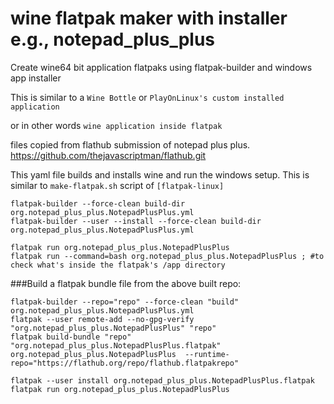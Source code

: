 # wine flatpak maker with installer e.g., notepad_plus_plus
Create wine64 bit application flatpaks using flatpak-builder and windows app installer

This is similar to a `Wine Bottle` or `PlayOnLinux's custom installed application`

or in other words `wine application inside flatpak`

files copied from flathub submission of notepad plus plus.
https://github.com/thejavascriptman/flathub.git

This yaml file builds and installs wine and run the windows setup.
This is similar to `make-flatpak.sh` script of `[flatpak-linux]`

```
flatpak-builder --force-clean build-dir org.notepad_plus_plus.NotepadPlusPlus.yml 
flatpak-builder --user --install --force-clean build-dir org.notepad_plus_plus.NotepadPlusPlus.yml

flatpak run org.notepad_plus_plus.NotepadPlusPlus
flatpak run --command=bash org.notepad_plus_plus.NotepadPlusPlus ; #to check what's inside the flatpak's /app directory
```
###Build a flatpak bundle file from the above built repo:
```
flatpak-builder --repo="repo" --force-clean "build" org.notepad_plus_plus.NotepadPlusPlus.yml
flatpak --user remote-add --no-gpg-verify "org.notepad_plus_plus.NotepadPlusPlus" "repo"
flatpak build-bundle "repo" "org.notepad_plus_plus.NotepadPlusPlus.flatpak" org.notepad_plus_plus.NotepadPlusPlus  --runtime-repo="https://flathub.org/repo/flathub.flatpakrepo"

flatpak --user install org.notepad_plus_plus.NotepadPlusPlus.flatpak
flatpak run org.notepad_plus_plus.NotepadPlusPlus
```
